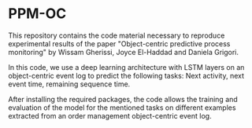 # PPM-OC
This repository contains the code material necessary to reproduce experimental results of the paper "Object-centric predictive process monitoring" by Wissam Gherissi, Joyce El-Haddad and Daniela Grigori.

In this code, we use a deep learning architecture with LSTM layers on an object-centric event log to predict the following tasks: Next activity, next event time, remaining sequence time.

After installing the required packages, the code allows the training and evaluation of the model for the mentioned tasks on different examples extracted from an order management object-centric event log.